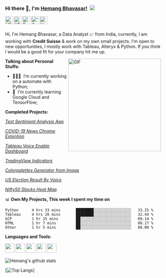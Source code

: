 ### Hi there 👋, I'm [Hemang Bhavasar!](https://github.com/hemangbhavasar) &nbsp;![](https://komarev.com/ghpvc/?username=hemangbhavasar)

<a href="https://public.tableau.com/app/profile/hemang.bhavasar">
  <img align="left" alt="HEMANG BHAVASAR | Tableau" width="25px" src="https://public.tableau.com/app/assets/tableau-public-logo-rgb.07774149.svg" />
</a>
<a href="https://twitter.com/bhavasarhemang">
  <img align="left" alt="HEMANG BHAVASAR | Twitter" width="25px" src="https://cdn3.iconfinder.com/data/icons/basicolor-reading-writing/24/077_twitter-512.png" />
</a>
<a href="https://www.linkedin.com/in/hemangbhavasar/">
  <img align="left" alt="Fayeed's LinkdeIN" width="25px" src="https://cdn.iconscout.com/icon/free/png-256/linkedin-42-151143.png" />
</a>
<a href="bhavasarhemang@gmail.com">
  <img align="left" alt="'Gmail" width="25px" src="https://cdn.worldvectorlogo.com/logos/official-gmail-icon-2020-.svg" />
</a>
<a href="https://t.me/bhavasarhemang">
  <img align="left" alt="Hemangs's Telegram" width="25px" src="https://upload.wikimedia.org/wikipedia/commons/thumb/8/82/Telegram_logo.svg/1024px-Telegram_logo.svg.png" />
</a>

<br />
<br />

Hi, I'm Hemang Bhavasar, a Data Analyst 📈 from India, currently, I am working with **Credit Suisse** & work on my own small projects.
I'm open to new opportunities, I mostly work with Tableau, Alteryx & Python. If you think I would be a good fit for your company hit me up.

  <img align="right" alt="GIF" src="https://cdn.dribbble.com/users/1797155/screenshots/5018207/malware-attack.gif" width="300" />
  
  
**Talking about Personal Stuffs:**

- 👨🏽‍💻 &nbsp;I’m currently working on a automate with Python;
- 🌱 &nbsp;I’m currently learning Google Cloud and TensorFlow; 

**Completed Projects:**

*[Text Sentiment Analysis App](https://github.com/hemangbhavasar/Text-Sentiment-Analysis-_Streamlite)*

*[COVID-19 News Chrome Extention](https://github.com/hemangbhavasar/Covid-19-Chrome-Extention)*

*[Tableau Voice Enable Dashboard](https://github.com/hemangbhavasar/MedicalDashboard.github.io)*

*[TradingView Indicators](https://github.com/hemangbhavasar/indicator)*

*[Colorpalettes Generator from Image](https://github.com/hemangbhavasar/Colorpalettes)*

*[US Election Result By Voice](https://github.com/hemangbhavasar/WhoWillWin.github.io)*

*[Nifty50 Stocks Heat Map](https://github.com/hemangbhavasar/heatmap)*



📊 **Own My Projects, This week I spent my time on**
<!--START_SECTION:waka-->
```text
Python      4 hrs 33 mins       ████████░░░░░░░░░░░░░░░░░   33.25 % 
Tableau     4 hrs 26 mins       ████████░░░░░░░░░░░░░░░░░   32.44 % 
GCP         1 hr 15 mins        ██░░░░░░░░░░░░░░░░░░░░░░░   09.14 % 
HTML        1 hr 7 mins         ██░░░░░░░░░░░░░░░░░░░░░░░   08.17 % 
Other       1 hr 5 mins         ██░░░░░░░░░░░░░░░░░░░░░░░   08.00 %
```
<!--END_SECTION:waka-->

**Languages and Tools:**  

<code><img height="30" src="https://media.licdn.com/dms/image/C560BAQG5f9rvo3ImJA/company-logo_200_200/0?e=2159024400&v=beta&t=SCHfS3wATbmGJW6Nm0OXUrrvdWf61ZpbjV5HerdEfys"></code>
<code><img height="30" src="https://www.theinformationlab.de/wp-content/uploads/2019/10/2019-10-21-23_44_51-alteryx-logo-Google-Search.png"></code>
<code><img height="30" src="https://www.python.org/static/community_logos/python-logo-master-v3-TM-flattened.png"></code>
<code><img height="30" src="https://www.bsonetwork.com/wp-content/uploads/19_04-Google-Cloud-PR-Image-3.png"></code>
<code><img height="30" src="https://www.gstatic.com/devrel-devsite/prod/v2e3f09d6e6536badfdb5bf4153d08404c10f0bdcdc9056b4896a90327dc2c4ff/tensorflow/images/logo.png"></code>


![Hemang's github stats](https://github-readme-stats.vercel.app/api?username=hemangbhavasar&show_icons=true&title_color=fff&icon_color=79ff97&text_color=9f9f9f&bg_color=151515)

[![Top Langs](https://github-readme-stats.vercel.app/api/top-langs/?username=hemangbhavasar&layout=compact&theme=dark)]

